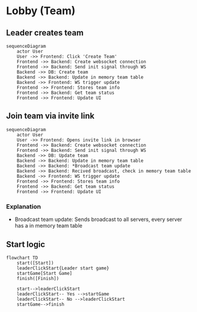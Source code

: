 # Lobby (Team)
## Leader creates team
```mermaid
sequenceDiagram
    actor User
    User ->> Frontend: Click 'Create Team'
    Frontend ->> Backend: Create websocket connection 
    Frontend ->> Backend: Send init signal through WS
    Backend ->> DB: Create team
    Backend ->> Backend: Update in memory team table
    Backend ->> Frontend: WS trigger update
    Frontend ->> Frontend: Stores team info
    Frontend ->> Backend: Get team status
    Frontend ->> Frontend: Update UI
```

## Join team via invite link
```mermaid
sequenceDiagram
    actor User
    User ->> Frontend: Opens invite link in browser
    Frontend ->> Backend: Create websocket connection 
    Frontend ->> Backend: Send init signal through WS
    Backend ->> DB: Update team
    Backend ->> Backend: Update in memory team table
    Backend ->> Backend: *Broadcast team update
    Backend ->> Backend: Recived broadcast, check in memory team table
    Backend ->> Frontend: WS trigger update
    Frontend ->> Frontend: Stores team info
    Frontend ->> Backend: Get team status
    Frontend ->> Frontend: Update UI
```
### Explanation
- Broadcast team update: Sends broadcast to all servers, every server has a in memory team table

## Start logic
```mermaid
flowchart TD
    start([Start])
    leaderClickStart{Leader start game} 
    startGame[Start Game]
    finish([Finish])

    start-->leaderClickStart
    leaderClickStart-- Yes -->startGame
    leaderClickStart-- No -->leaderClickStart
    startGame-->finish
```
